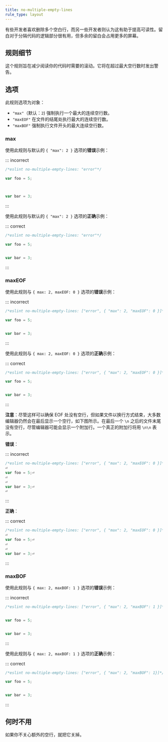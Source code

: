 ```yaml
---
title: no-multiple-empty-lines
rule_type: layout
---
```


有些开发者喜欢删除多个空白行，而另一些开发者则认为这有助于提高可读性。留白对于分隔代码的逻辑部分很有用，但多余的留白会占用更多的屏幕。

## 规则细节

这个规则旨在减少阅读你的代码时需要的滚动。它将在超过最大空行数时发出警告。

## 选项

此规则选项为对象：

* `"max"`（默认：`2`) 强制执行一个最大的连续空行数。
* `"maxEOF"` 在文件的结尾处执行最大的连续空行数。
* `"maxBOF"` 强制执行文件开头的最大连续空行数。

### max

使用此规则与默认的 `{ "max": 2 }` 选项的**错误**示例：

::: incorrect

```js
/*eslint no-multiple-empty-lines: "error"*/

var foo = 5;



var bar = 3;
```

:::

使用此规则与默认的 `{ "max": 2 }` 选项的**正确**示例：

::: correct

```js
/*eslint no-multiple-empty-lines: "error"*/

var foo = 5;


var bar = 3;
```

:::

### maxEOF

使用此规则与 `{ max: 2, maxEOF: 0 }` 选项的**错误**示例：

::: incorrect

```js
/*eslint no-multiple-empty-lines: ["error", { "max": 2, "maxEOF": 0 }]*/

var foo = 5;


var bar = 3;


```

:::

使用此规则与 `{ max: 2, maxEOF: 0 }` 选项的**正确**示例：

::: correct

```js
/*eslint no-multiple-empty-lines: ["error", { "max": 2, "maxEOF": 0 }]*/

var foo = 5;


var bar = 3;
```

:::

**注意**：尽管这样可以确保 EOF 处没有空行，但如果文件以换行方式结束，大多数编辑器仍然会在最后显示一个空行，如下图所示。在最后一个 `\n` 之后的文件末尾没有空行，尽管编辑器可能会显示一个附加行。一个真正的附加行将用 `\n\n` 表示。

**错误**：

::: incorrect

```js
/*eslint no-multiple-empty-lines: ["error", { "max": 2, "maxEOF": 0 }]*/⏎
⏎
var foo = 5;⏎
⏎
⏎
var bar = 3;⏎
⏎

```

:::

**正确**：

::: correct

```js
/*eslint no-multiple-empty-lines: ["error", { "max": 2, "maxEOF": 0 }]*/⏎
⏎
var foo = 5;⏎
⏎
⏎
var bar = 3;⏎

```

:::

### maxBOF

使用此规则与 `{ max: 2, maxBOF: 1 }` 选项的**错误**示例：

::: incorrect

```js
/*eslint no-multiple-empty-lines: ["error", { "max": 2, "maxBOF": 1 }]*/


var foo = 5;


var bar = 3;
```

:::

使用此规则与 `{ max: 2, maxBOF: 1 }` 选项的**正确**示例：

::: correct

```js
/*eslint no-multiple-empty-lines: ["error", { "max": 2, "maxBOF": 1}]*/

var foo = 5;


var bar = 3;
```

:::

## 何时不用

如果你不关心额外的空行，就把它关掉。
